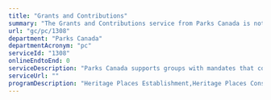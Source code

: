 ```yaml
---
title: "Grants and Contributions"
summary: "The Grants and Contributions service from Parks Canada is not available end-to-end online, according to the GC Service Inventory."
url: "gc/pc/1308"
department: "Parks Canada"
departmentAcronym: "pc"
serviceId: "1308"
onlineEndtoEnd: 0
serviceDescription: "Parks Canada supports groups with mandates that complement its own.  This support fosters third-party management of unique examples of Canada’s cultural heritage and fosters linkages between protected areas."
serviceUrl: ""
programDescription: "Heritage Places Establishment,Heritage Places Conservation,Heritage Places Promotion and Public Support,Visitor Experience,Heritage Canals, Highways and Townsites Management"
---
```

